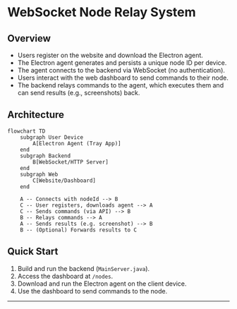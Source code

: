 # WebSocket Node Relay System

## Overview

- Users register on the website and download the Electron agent.
- The Electron agent generates and persists a unique node ID per device.
- The agent connects to the backend via WebSocket (no authentication).
- Users interact with the web dashboard to send commands to their node.
- The backend relays commands to the agent, which executes them and can send results (e.g., screenshots) back.

## Architecture

```mermaid
flowchart TD
    subgraph User Device
        A[Electron Agent (Tray App)]
    end
    subgraph Backend
        B[WebSocket/HTTP Server]
    end
    subgraph Web
        C[Website/Dashboard]
    end

    A -- Connects with nodeId --> B
    C -- User registers, downloads agent --> A
    C -- Sends commands (via API) --> B
    B -- Relays commands --> A
    A -- Sends results (e.g. screenshot) --> B
    B -- (Optional) Forwards results to C
```

## Quick Start

1. Build and run the backend (`MainServer.java`).
2. Access the dashboard at `/nodes`.
3. Download and run the Electron agent on the client device.
4. Use the dashboard to send commands to the node.

---



